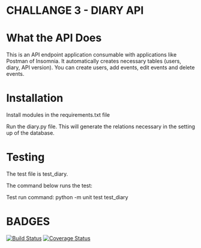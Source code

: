 # CHALLANGE 3 - DIARY API

# What the API Does

This is an API endpoint application consumable with applications like Postman of Insomnia. It automatically creates necessary tables (users, diary, API version). You can create users, add events, edit events and delete events.

# Installation
Install modules in the requirements.txt file

Run the diary.py file. This will generate the relations necessary in the setting up of the database.

# Testing
The test file is test_diary.

The command below runs the test:

Test run command: python -m unit test test_diary

# BADGES

[![Build Status](https://travis-ci.org/BrianOtieno/bootcampchallanges.svg?branch=challange3)](https://travis-ci.org/BrianOtieno/bootcampchallanges)
[![Coverage Status](https://coveralls.io/repos/github/BrianOtieno/bootcampchallanges/badge.svg?branch=challange2)](https://coveralls.io/github/BrianOtieno/bootcampchallanges?branch=challange2)
